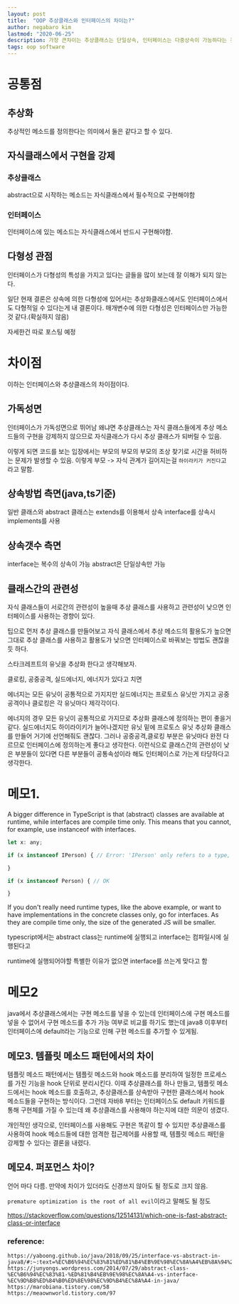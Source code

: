```yaml
---
layout: post
title:  "OOP 추상클래스와 인터페이스의 차이는?"
author: negabaro kim
lastmod: "2020-06-25"
description: 가장 큰차이는 추상클래스는 단일상속, 인터페이스는 다중상속이 가능하다는 것. 가독성면에서는 하이라이키가 클 우려가 있는 추상클래스보다 인터페이스가 좋음.
tags: oop software
---
```


# 공통점

## 추상화

추상적인 메소드를 정의한다는 의미에서 둘은 같다고 할 수 있다.

## 자식클래스에서 구현을 강제

### 추상클래스

abstract으로 시작하는 메소드는 자식클래스에서 필수적으로 구현해야함

### 인터페이스

인터페이스에 있는 메소드는 자식클래스에서 반드시 구현해야함.

## 다형성 관점

인터페이스가 다형성의 특성을 가지고 있다는 글들을 많이 보는데 잘 이해가 되지 않는다.

일단 현재 결론은 상속에 의한 다형성에 있어서는 추상화클래스에서도 인터페이스에서도 다형적일 수 있다는게 내 결론이다.
매개변수에 의한 다형성은 인터페이스만 가능한것 같다.(확실하지 않음)

자세한건 따로 포스팅 예정


# 차이점

이하는 인터페이스와 추상클래스의 차이점이다.


## 가독성면

인터페이스가 가독성면으로 뛰어남
왜냐면 추상클래스는 자식 클래스들에게 추상 메소드들의 구현을 강제하지 않으므로 자식클래스가 다시 추상 클래스가 되버릴 수 있음.

이렇게 되면 코드를 보는 입장에서는 부모의 부모의 부모의 조상 찾기로 시간을 허비하는 문제가 발생할 수 있음.
이렇게 부모 -> 자식 관계가 길어지는걸 `하이라키가 커진다`고라고 말함.


## 상속방법 측면(java,ts기준)

일반 클래스와 abstract 클래스는 extends를 이용해서 상속
interface를 상속시 implements를 사용


## 상속갯수 측면

interface는 복수의 상속이 가능
abstract은 단일상속만 가능

## 클래스간의 관련성

자식 클래스들이 서로간의 관련성이 높을때 추상 클래스를 사용하고 관련성이 낮으면 인터페이스를 사용하는 경향이 있다.

팁으로 먼저 추상 클래스를 만들어보고 자식 클래스에서 추상 메소드의 활용도가 높으면 그대로 추상 클래스를 사용하고
활용도가 낮으면 인터페이스로 바꿔보는 방법도 괜찮을듯 하다.

스타크레프트의 유닛을 추상화 한다고 생각해보자.

클로킹, 공중공격, 실드에너지, 에너지가 있다고 치면

에너지는 모든 유닛이 공통적으로 가지지만 실드에너지는 프로토스 유닛만 가지고
공중공격이나 클로킹은 각 유닛마다 제각각이다.

에너지의 경우 모든 유닛이 공통적으로 가지므로 추상화 클래스에 정의하는 편이 좋을거 같다.
실드에너지도 하이라이키가 늘어나겠지만 유닛 밑에 프로토스 유닛 추상화 클래스를 만들어 거기에 선언해줘도 괜찮다.
그러나 공중공격,클로킹 부분은 유닛마다 완전 다르므로 인터페이스에 정의하는게 좋다고 생각한다.
이런식으로 클래스간의 관련성이 낮은 부분들이 있다면 다른 부분들이 공통속성이라 해도 인터페이스로 가는게 타당하다고 생각한다.


# 메모1.

A bigger difference in TypeScript is that (abstract) classes are available at runtime, while interfaces are compile time only. This means that you cannot, for example, use instanceof with interfaces.

```js
let x: any;

if (x instanceof IPerson) { // Error: 'IPerson' only refers to a type, but is being used as a value here.

}

if (x instanceof Person) { // OK

}
```

If you don't really need runtime types, like the above example, or want to have implementations in the concrete classes only, go for interfaces. As they are compile time only, the size of the generated JS will be smaller.

typescript에서는 abstract class는 runtime에 실행되고
interface는 컴파일시에 실행된다고

runtime에 실행되어야할 특별한 이유가 없으면 interface를 쓰는게 맞다고 함


# 메모2

java에서 추상클래스에서는 구현 메소드를 넣을 수 있는데 인터페이스에 구현 메소드를 넣을 수 없어서
구현 메소드를 추가 가능 여부로 비교를 하기도 했는데 java8 이후부터 인터페이스에 default라는 기능으로 인해
구현 메소드를 추가할 수 있게됨.

## 메모3. 템플릿 메소드 패턴에서의 차이

템플릿 메소드 패턴에서는 템플릿 메소드와 hook 메소드를 분리하여 일정한 프로세스를 가진 기능을 hook 단위로 분리시킨다. 이때 추상클래스를 하나 만들고, 템플릿 메소드에서는 hook 메소드를 호출하고, 추상클래스를 상속받아 구현한 클래스에서 hook 메소드들을 구현하는 방식이다.
그런데 자바8 부터는 인터페이스도 default 키워드를 통해 구현체를 가질 수 있는데 왜 추상클래스를 사용해야 하는지에 대한 의문이 생겼다.

개인적인 생각으로, 인터페이스를 사용해도 구현은 똑같이 할 수 있지만 추상클래스를 사용하여 hook 메소드들에 대한 엄격한 접근제어를 사용할 때, 템플릿 메소드 패턴을 강제할 수 있다는 결론을 내렸다.

## 메모4. 퍼포먼스 차이?

언어 마다 다름. 만약에 차이가 있더라도 신경쓰지 않아도 될 정도로 크지 않음.

`premature optimization is the root of all evil`이라고 말해도 될 정도

https://stackoverflow.com/questions/12514131/which-one-is-fast-abstract-class-or-interface


### reference:

```
https://yaboong.github.io/java/2018/09/25/interface-vs-abstract-in-java8/#:~:text=%EC%B6%94%EC%83%81%ED%81%B4%EB%9E%98%EC%8A%A4%EB%8A%94%20abstract%20%EB%9D%BC%EB%8A%94,%EA%B5%AC%ED%98%84%EB%B6%80%EA%B0%80%20%EC%97%86%EB%8A%94%20%EB%A9%94%EC%86%8C%EB%93%9C%EC%9D%B4%EB%8B%A4.
https://junyongs.wordpress.com/2014/07/29/abstract-class-%EC%B6%94%EC%83%81-%ED%81%B4%EB%9E%98%EC%8A%A4-vs-interface-%EC%9D%B8%ED%84%B0%ED%8E%98%EC%9D%B4%EC%8A%A4-in-java/
https://marobiana.tistory.com/58
https://meaownworld.tistory.com/97
```


